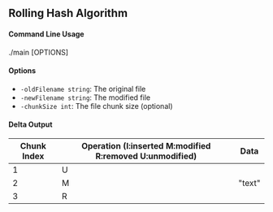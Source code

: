 
## Rolling Hash Algorithm

#### Command Line Usage
./main [OPTIONS]

#### Options

- `-oldFilename string`: The original file
- `-newFilename string`: The modified file
- `-chunkSize int`: The file chunk size (optional)

#### Delta Output

| Chunk Index | Operation (I:inserted M:modified R:removed U:unmodified) | Data   |
|-------------|-----------------------------------------------------------|--------|
| 1           | U                                                         |        |
| 2           | M                                                         | "text" |
| 3           | R                                                         |        |
